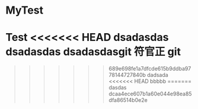 # MyTest
Test
<<<<<<< HEAD
dsadasdas
dsadasdas
dsadasdasgit
符官正
git
=======

>>>>>>> 689e698fe1a7dfcde615b9ddba9778144727840b
dadsada
<<<<<<< HEAD
bbbbb
=======
dasdas
>>>>>>> dcaa4ece607b1a60e044e98ea85dfa86514b0e2e
